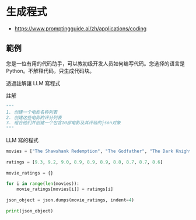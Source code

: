 # 生成程式

* https://www.promptingguide.ai/zh/applications/coding

## 範例

您是一位有用的代码助手，可以教初级开发人员如何编写代码。您选择的语言是Python。不解释代码，只生成代码块。

透過註解讓 LLM 寫程式

註解

```py
"""
1. 创建一个电影名称列表
2. 创建这些电影的评分列表
3. 组合他们并创建一个包含10部电影及其评级的json对象
"""
```

LLM 寫的程式

```py
movies = ["The Shawshank Redemption", "The Godfather", "The Dark Knight", "Schindler's List", "Pulp Fiction", "The Lord of the Rings: The Return of the King", "Forrest Gump", "Star Wars: Episode V - The Empire Strikes Back", "Inception", "The Silence of the Lambs"]
 
ratings = [9.3, 9.2, 9.0, 8.9, 8.9, 8.9, 8.8, 8.7, 8.7, 8.6]
 
movie_ratings = {}
 
for i in range(len(movies)):
    movie_ratings[movies[i]] = ratings[i]
 
json_object = json.dumps(movie_ratings, indent=4)
 
print(json_object)
```
